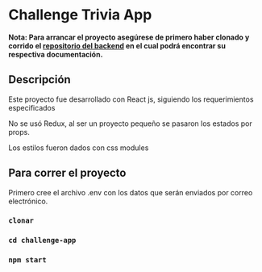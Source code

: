 # Challenge Trivia App

**Nota: Para arrancar el proyecto asegúrese de primero haber clonado y corrido el [repositorio del backend](https://github.com/lavalbuena357/challenge-questions-back) 
en el cual podrá encontrar su respectiva documentación.**


## Descripción

Este proyecto fue desarrollado con React js, siguiendo los requerimientos especificados

No se usó Redux, al ser un proyecto pequeño se pasaron los estados por props. 

Los estilos fueron dados con css modules


## Para correr el proyecto

Primero cree el archivo .env con los datos que serán enviados por correo electrónico.

### `clonar`
### `cd challenge-app`
### `npm start`
